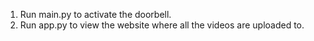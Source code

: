 1. Run main.py to activate the doorbell.
2. Run app.py to view the website where all the videos are uploaded to.
